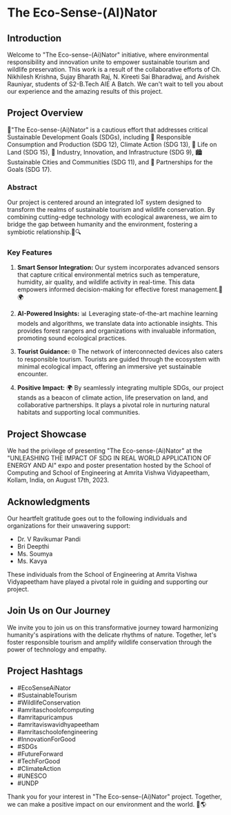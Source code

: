 # The Eco-Sense-(AI)Nator

## Introduction

Welcome to "The Eco-sense-(Ai)Nator" initiative, where environmental responsibility and innovation unite to empower sustainable tourism and wildlife preservation. This work is a result of the collaborative efforts of Ch. Nikhilesh Krishna, Sujay Bharath Raj, N. Kireeti Sai Bharadwaj, and Avishek Rauniyar, students of S2-B.Tech AIE A Batch. We can't wait to tell you about our experience and the amazing results of this project.

## Project Overview

🌿"The Eco-sense-(Ai)Nator" is a cautious effort that addresses critical Sustainable Development Goals (SDGs), including 🌱 Responsible Consumption and Production (SDG 12), Climate Action (SDG 13), 🦓 Life on Land (SDG 15), 🚀 Industry, Innovation, and Infrastructure (SDG 9), 🏙️ Sustainable Cities and Communities (SDG 11), and 🤝 Partnerships for the Goals (SDG 17). 

### Abstract

Our project is centered around an integrated IoT system designed to transform the realms of sustainable tourism and wildlife conservation. By combining cutting-edge technology with ecological awareness, we aim to bridge the gap between humanity and the environment, fostering a symbiotic relationship.🌳🔍

### Key Features

1. **Smart Sensor Integration:** Our system incorporates advanced sensors that capture critical environmental metrics such as temperature, humidity, air quality, and wildlife activity in real-time. This data empowers informed decision-making for effective forest management.🦋🌍

2. **AI-Powered Insights:** 📊 Leveraging state-of-the-art machine learning models and algorithms, we translate data into actionable insights. This provides forest rangers and organizations with invaluable information, promoting sound ecological practices.

3. **Tourist Guidance:** 🌐 The network of interconnected devices also caters to responsible tourism. Tourists are guided through the ecosystem with minimal ecological impact, offering an immersive yet sustainable encounter.

4. **Positive Impact:** 🌍 By seamlessly integrating multiple SDGs, our project stands as a beacon of climate action, life preservation on land, and collaborative partnerships. It plays a pivotal role in nurturing natural habitats and supporting local communities.

## Project Showcase

We had the privilege of presenting "The Eco-sense-(Ai)Nator" at the "UNLEASHING THE IMPACT OF SDG IN REAL WORLD APPLICATION OF ENERGY AND AI" expo and poster presentation hosted by the School of Computing and School of Engineering at Amrita Vishwa Vidyapeetham, Kollam, India, on August 17th, 2023. 

## Acknowledgments

Our heartfelt gratitude goes out to the following individuals and organizations for their unwavering support:

- Dr. V Ravikumar Pandi
- Bri Deepthi
- Ms. Soumya
- Ms. Kavya

These individuals from the School of Engineering at Amrita Vishwa Vidyapeetham have played a pivotal role in guiding and supporting our project.

## Join Us on Our Journey

We invite you to join us on this transformative journey toward harmonizing humanity's aspirations with the delicate rhythms of nature. Together, let's foster responsible tourism and amplify wildlife conservation through the power of technology and empathy.

## Project Hashtags

- #EcoSenseAiNator
- #SustainableTourism
- #WildlifeConservation
- #amritaschoolofcomputing
- #amritapuricampus
- #amritaviswavidhyapeetham
- #amritaschoolofengineering
- #InnovationForGood
- #SDGs
- #FutureForward
- #TechForGood
- #ClimateAction
- #UNESCO
- #UNDP

Thank you for your interest in "The Eco-sense-(Ai)Nator" project. Together, we can make a positive impact on our environment and the world. 🌱🌎
